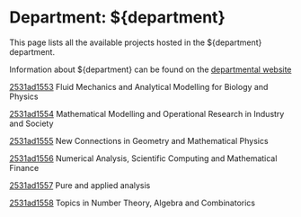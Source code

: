 # Department: **${department}**

This page lists all the available projects hosted in the ${department} department.

Information about ${department} can be found on the [departmental website](https://www.ucl.ac.uk/maths)

[2531ad1553](../projects/2531ad1553.md) Fluid Mechanics and Analytical Modelling for Biology and Physics

[2531ad1554](../projects/2531ad1554.md) Mathematical Modelling and Operational Research in Industry and Society

[2531ad1555](../projects/2531ad1555.md) New Connections in Geometry and Mathematical Physics

[2531ad1556](../projects/2531ad1556.md) Numerical Analysis, Scientific Computing and Mathematical Finance

[2531ad1557](../projects/2531ad1557.md) Pure and applied analysis

[2531ad1558](../projects/2531ad1558.md) Topics in Number Theory, Algebra and Combinatorics

